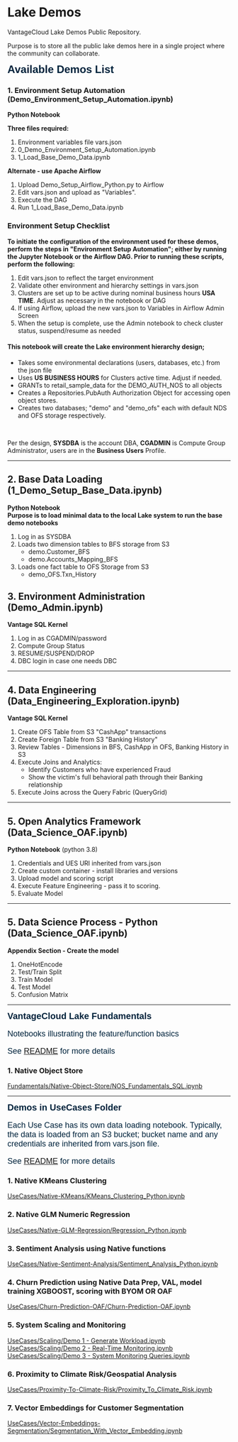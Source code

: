# Lake Demos

VantageCloud Lake Demos Public Repository.

Purpose is to store all the public lake demos here in a single project where the community can collaborate. 


<b style = 'font-size:24px;font-family:Arial;color:#00233C'>Available Demos List</b>



### 1. Environment Setup Automation (Demo_Environment_Setup_Automation.ipynb) ###
**Python Notebook**

**Three files required:**
1. Environment variables file vars.json
2. 0_Demo_Environment_Setup_Automation.ipynb
3. 1_Load_Base_Demo_Data.ipynb

**Alternate - use Apache Airflow**
1. Upload Demo_Setup_Airflow_Python.py to Airflow
2. Edit vars.json and upload as "Variables".
3. Execute the DAG
4. Run 1_Load_Base_Demo_Data.ipynb

### Environment Setup Checklist ###

**To initiate the configuration of the environment used for these demos, perform the steps in "Environment Setup Automation"; either by running the Jupyter Notebook or the Airflow DAG.  Prior to running these scripts, perform the following:**
1. Edit vars.json to reflect the target environment
2. Validate other environment and hierarchy settings in vars.json
3. Clusters are set up to be active during nominal business hours **USA TIME**.  Adjust as necessary in the notebook or DAG
4. If using Airflow, upload the new vars.json to Variables in Airflow Admin Screen
5. When the setup is complete, use the Admin notebook to check cluster status, suspend/resume as needed

#### This notebook will create the Lake environment hierarchy design; ####
- Takes some environmental declarations (users, databases, etc.) from the json file
- Uses **US BUSINESS HOURS** for Clusters active time.  Adjust if needed.
- GRANTs to retail_sample_data for the DEMO_AUTH_NOS to all objects
- Creates a Repositories.PubAuth Authorization Object for accessing open object stores.
- Creates two databases; "demo" and "demo_ofs" each with default NDS and OFS storage respectively.
<br>

Per the design, **SYSDBA** is the account DBA, **CGADMIN** is Compute Group Administrator, users are in the **Business Users** Profile.

<hr>

## 2. Base Data Loading (1_Demo_Setup_Base_Data.ipynb) ##
**Python Notebook**
<br>
**Purpose is to load minimal data to the local Lake system to run the base demo notebooks**
1. Log in as SYSDBA
2. Loads two dimension tables to BFS storage from S3
    - demo.Customer_BFS
    - demo.Accounts_Mapping_BFS
3. Loads one fact table to OFS Storage from S3
    - demo_OFS.Txn_History
    


## 3. Environment Administration (Demo_Admin.ipynb) ##
**Vantage SQL Kernel**
1. Log in as CGADMIN/password
2. Compute Group Status
3. RESUME/SUSPEND/DROP
4. DBC login in case one needs DBC

<hr>

## 4. Data Engineering (Data_Engineering_Exploration.ipynb) ##
**Vantage SQL Kernel**
1. Create OFS Table from S3 "CashApp" transactions
2. Create Foreign Table from S3 "Banking History"
3. Review Tables - Dimensions in BFS, CashApp in OFS, Banking History in S3
4. Execute Joins and Analytics:
    - Identify Customers who have experienced Fraud
    - Show the victim's full behavioral path through their Banking relationship
5. Execute Joins across the Query Fabric (QueryGrid)

<hr>

## 5. Open Analytics Framework (Data_Science_OAF.ipynb) ##
**Python Notebook**
(python 3.8)
1. Credentials and UES URI inherited from vars.json
2. Create custom container - install libraries and versions
3. Upload model and scoring script
4. Execute Feature Engineering - pass it to scoring.
5. Evaluate Model

<hr>

## 5. Data Science Process - Python (Data_Science_OAF.ipynb) ##
**Appendix Section - Create the model**
1. OneHotEncode
2. Test/Train Split
3. Train Model
4. Test Model
5. Confusion Matrix

<hr>

<b style = 'font-size:20px;font-family:Arial;color:#00233C'>VantageCloud Lake Fundamentals</b>
<p style = 'font-size:18px;font-family:Arial;color:#00233C'>Notebooks illustrating the feature/function basics</p>
<p style = 'font-size:18px;font-family:Arial;color:#00233C'>See <a href = 'Fundamentals/README.md'>README</a> for more details</p>

### 1. Native Object Store ###
<a href = 'Fundamentals/Native-Object-Store/NOS_Fundamentals_SQL.ipynb'>Fundamentals/Native-Object-Store/NOS_Fundamentals_SQL.ipynb</a>

<hr>

<b style = 'font-size:20px;font-family:Arial;color:#00233C'>Demos in UseCases Folder</b>
<p style = 'font-size:18px;font-family:Arial;color:#00233C'>Each Use Case has its own data loading notebook.  Typically, the data is loaded from an S3 bucket; bucket name and any credentials are inherited from vars.json file.</p>
<p style = 'font-size:18px;font-family:Arial;color:#00233C'>See <a href = 'UseCases/README.md'>README</a> for more details</p>


### 1. Native KMeans Clustering ###
<a href = 'UseCases/Native-KMeans/KMeans_Clustering_Python.ipynb'>UseCases/Native-KMeans/KMeans_Clustering_Python.ipynb</a>

### 2. Native GLM Numeric Regression ###
<a href = 'UseCases/Native-GLM-Regression/Regression_Python.ipynb'>UseCases/Native-GLM-Regression/Regression_Python.ipynb</a>

### 3. Sentiment Analysis using Native functions ###
<a href = 'UseCases/Native-Sentiment-Analysis/Sentiment_Analysis_Python.ipynb'>UseCases/Native-Sentiment-Analysis/Sentiment_Analysis_Python.ipynb</a>

### 4. Churn Prediction using Native Data Prep, VAL, model training XGBOOST, scoring with BYOM OR OAF ###
<a href = 'UseCases/Churn-Prediction-OAF/Churn-Prediction-OAF.ipynb'>UseCases/Churn-Prediction-OAF/Churn-Prediction-OAF.ipynb</a>


### 5. System Scaling and Monitoring ###
<a href = 'UseCases/Scaling/Demo 1 - Generate Workload.ipynb'>UseCases/Scaling/Demo 1 - Generate Workload.ipynb</a>
<br>
<a href = 'UseCases/Scaling/Demo 2 - Real-Time Monitoring.ipynb'>UseCases/Scaling/Demo 2 - Real-Time Monitoring.ipynb</a>
<br>
<a href = 'UseCases/Scaling/Demo 3 - System Monitoring Queries.ipynb'>UseCases/Scaling/Demo 3 - System Monitoring Queries.ipynb</a>

### 6. Proximity to Climate Risk/Geospatial Analysis ###
<a href = 'UseCases/Proximity-To-Climate-Risk/Proximity_To_Climate_Risk.ipynb'>UseCases/Proximity-To-Climate-Risk/Proximity_To_Climate_Risk.ipynb</a>

### 7. Vector Embeddings for Customer Segmentation ###
<a href = 'UseCases/Vector-Embeddings-Segmentation/Segmentation_With_Vector_Embedding.ipynb'>UseCases/Vector-Embeddings-Segmentation/Segmentation_With_Vector_Embedding.ipynb</a>